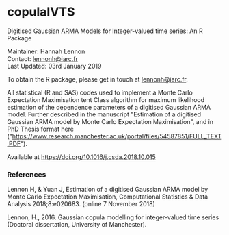 # copulaIVTS
Digitised Gaussian ARMA Models for Integer-valued time series: An R Package 


Maintainer: Hannah Lennon  
Contact: lennonh@iarc.fr  
Last Updated: 03rd January 2019  

To obtain the R package, please get in touch at lennonh@iarc.fr.    

All statistical (R and SAS) codes used to implement a Monte Carlo Expectation Maximisation tent Class algorithm for maximum likelihood estimation of the dependence parameters of a digitised Gaussian ARMA model. Further described in the manuscript "Estimation of a digitised Gaussian ARMA model by Monte Carlo Expectation Maximisation", and in PhD Thesis format here ("https://www.research.manchester.ac.uk/portal/files/54587851/FULL_TEXT.PDF").   


Available at https://doi.org/10.1016/j.csda.2018.10.015    

### References  
Lennon H, & Yuan J, Estimation of a digitised Gaussian ARMA model by Monte Carlo Expectation Maximisation, Computational Statistics & Data Analysis 2018;8:e020683. (online 7 November 2018)      

Lennon, H., 2016. Gaussian copula modelling for integer-valued time series (Doctoral dissertation, University of Manchester).    

